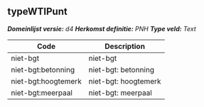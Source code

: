 ## typeWTIPunt

*__Domeinlijst versie:__ d4*
*__Herkomst definitie:__ PNH*
*__Type veld:__ Text*

|__Code__ |__Description__	|
|	---	|	---	|
| niet-bgt | niet-bgt |
| niet-bgt:betonning | niet-bgt: betonning |
| niet-bgt:hoogtemerk | niet-bgt: hoogtemerk |
| niet-bgt:meerpaal | niet-bgt: meerpaal |
